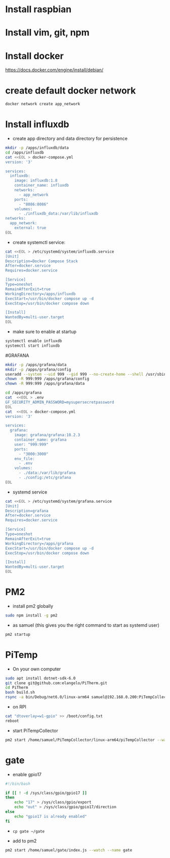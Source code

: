 # Install raspbian
# Install vim, git, npm
# Install docker
https://docs.docker.com/engine/install/debian/

# create default docker network
```bash
docker network create app_network
```
# Install influxdb
* create app directory and data directory for persistence
```bash
mkdir -p /apps/influxdb/data
cd /apps/influxdb
cat <<EOL > docker-compose.yml
version: '3'

services:
  influxdb:
    image: influxdb:1.8
    container_name: influxdb
    networks:
      - app_network
    ports:
      - "8086:8086"
    volumes:
      - ./influxdb_data:/var/lib/influxdb
networks:
  app_network:
    external: true
EOL
```
* create systemctl service:
```bash
cat <<EOL > /etc/systemd/system/influxdb.service
[Unit]
Description=Docker Compose Stack
After=docker.service
Requires=docker.service

[Service]
Type=oneshot
RemainAfterExit=true
WorkingDirectory=/apps/influxdb
ExecStart=/usr/bin/docker compose up -d
ExecStop=/usr/bin/docker compose down

[Install]
WantedBy=multi-user.target
EOL
```
* make sure to enable at startup
```bash
systemctl enable influxdb
systemctl start influxdb
```

#GRAFANA
```bash
mkdir -p /apps/grafana/data
mkdir -p /apps/grafana/config
useradd --system --uid 999 --gid 999 --no-create-home --shell /usr/sbin/nologin grafana
chown -R 999:999 /apps/grafana/config
chown -R 999:999 /apps/grafana/data

cd /apps/grafana
cat  <<EOL > .env
GF_SECURITY_ADMIN_PASSWORD=mysupersecretpassword
EOL
cat  <<EOL > docker-compose.yml
version: '3'

services:
  grafana:
    image: grafana/grafana:10.2.3
    container_name: grafana
    user: "999:999"
    ports:
      - "3000:3000"
    env_file:
      - .env
    volumes:
      - ./data:/var/lib/grafana
      - ./config:/etc/grafana
EOL
```
* systemd service
```bash
cat <<EOL > /etc/systemd/system/grafana.service
[Unit]
Description=grafana
After=docker.service
Requires=docker.service

[Service]
Type=oneshot
RemainAfterExit=true
WorkingDirectory=/apps/grafana
ExecStart=/usr/bin/docker compose up -d
ExecStop=/usr/bin/docker compose down

[Install]
WantedBy=multi-user.target
EOL
```
# PM2
* install pm2 globally
```bash
sudo npm install -g pm2
```
* as samuel (this gives you the right command to start as systemd user)
```bash
pm2 startup
```

# PiTemp
* On your own computer
```bash
sudo apt install dotnet-sdk-6.0
git clone git@github.com:elangelo/PiTherm.git
cd PiTherm
bash build.sh
rsync -a bin/Debug/net6.0/linux-arm64 samuel@192.168.0.200:PiTempCollector
```
* on RPI
```bash
cat "dtoverlay=w1-gpio" >> /boot/config.txt
reboot
```
* start PiTempCollector
```bash
pm2 start /home/samuel/PiTempCollector/linux-arm64/piTempCollector --watch --name PiTempCollector
```

# gate
* enable gpio17
```bash
#!/bin/bash

if [[ ! -d /sys/class/gpio/gpio17 ]]
then
    echo "17" > /sys/class/gpio/export
    echo "out" > /sys/class/gpio/gpio17/direction
else
    echo "gpio17 is already enabled"
fi
```
* `cp gate ~/gate`

* add to pm2
```bash
pm2 start /home/samuel/gate/index.js --watch --name gate
```
